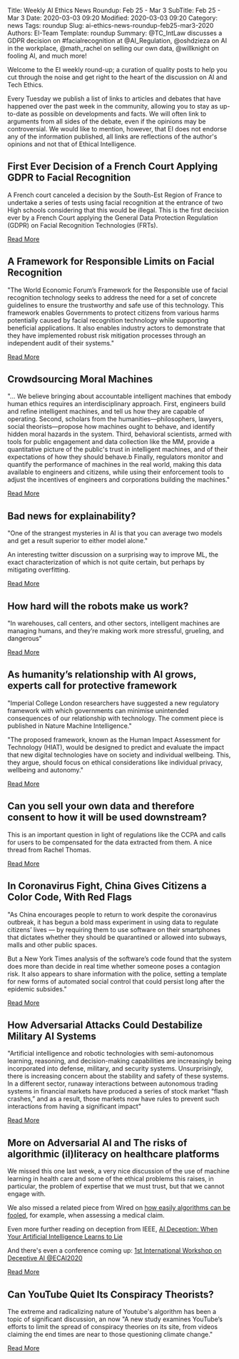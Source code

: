 Title: Weekly AI Ethics News Roundup: Feb 25 - Mar 3
SubTitle: Feb 25 - Mar 3
Date: 2020-03-03 09:20
Modified: 2020-03-03 09:20
Category: news
Tags: roundup
Slug: ai-ethics-news-roundup-feb25-mar3-2020
Authors: EI-Team
Template: roundup
Summary: @TC_IntLaw discusses a GDPR decision on #facialrecognition at @AI_Regulation, @oshdzieza on AI in the workplace, @math_rachel on selling our own data, @willknight on fooling AI, and much more!


Welcome to the EI weekly round-up; a curation of quality posts to help you cut through the noise and get right to the heart of the discussion on AI and Tech Ethics.

Every Tuesday we publish a list of links to articles and debates that have happened over the past week in the community, allowing you to stay as up-to-date as possible on developments and facts. We will often link to arguments from all sides of the debate, even if the opinions may be controversial. We would like to mention, however, that EI does not endorse any of the information published, all links are reflections of the author's opinions and not that of Ethical Intelligence.


## First Ever Decision of a French Court Applying GDPR to Facial Recognition


A French court canceled a decision by the South-Est Region of France to undertake a series of tests using facial recognition at the entrance of two High schools considering that this would be illegal. This is the first decision ever by a French Court applying the General Data Protection Regulation (GDPR) on Facial Recognition Technologies (FRTs).

<a class="readmore" href="https://ai-regulation.com/first-decision-ever-of-a-french-court-applying-gdpr-to-facial-recognition/">Read More</a>


## A Framework for Responsible Limits on Facial Recognition

"The World Economic Forum’s Framework for the Responsible use of facial recognition technology seeks to address the need for a set of concrete guidelines to ensure the trustworthy and safe use of this technology. This framework enables Governments to protect citizens from various harms potentially caused by facial recognition technology while supporting beneficial applications. It also enables industry actors to demonstrate that they have implemented robust risk mitigation processes through an independent audit of their systems."

<a class="readmore" href="https://www.weforum.org/whitepapers/a-framework-for-responsible-limits-on-facial-recognition-use-case-flow-management">Read More</a>



## Crowdsourcing Moral Machines


"... We believe bringing about accountable intelligent machines that embody human ethics requires an interdisciplinary approach. First, engineers build and refine intelligent machines, and tell us how they are capable of operating. Second, scholars from the humanities—philosophers, lawyers, social theorists—propose how machines ought to behave, and identify hidden moral hazards in the system. Third, behavioral scientists, armed with tools for public engagement and data collection like the MM, provide a quantitative picture of the public's trust in intelligent machines, and of their expectations of how they should behave.b Finally, regulators monitor and quantify the performance of machines in the real world, making this data available to engineers and citizens, while using their enforcement tools to adjust the incentives of engineers and corporations building the machines."

<a class="readmore" href="https://cacm.acm.org/magazines/2020/3/243030-crowdsourcing-moral-machines/fulltext">Read More</a>


## Bad news for explainability?

"One of the strangest mysteries in AI is that you can average two models and get a result superior to either model alone."

An interesting twitter discussion on a surprising way to improve ML, the exact characterization of which is not quite certain, but perhaps by mitigating overfitting. 

<a class="readmore" href="https://twitter.com/theshawwn/status/1234310915895353344">Read More</a>

## How hard will the robots make us work?

"In warehouses, call centers, and other sectors, intelligent machines are managing humans, and they’re making work more stressful, grueling, and dangerous"

<a class="readmore" href="https://www.theverge.com/2020/2/27/21155254/automation-robots-unemployment-jobs-vs-human-google-amazon">Read More</a>


## As humanity’s relationship with AI grows, experts call for protective framework

"Imperial College London researchers have suggested a new regulatory framework with which governments can minimise unintended consequences of our relationship with technology. The comment piece is published in Nature Machine Intelligence."

"The proposed framework, known as the Human Impact Assessment for Technology (HIAT), would be designed to predict and evaluate the impact that new digital technologies have on society and individual wellbeing. This, they argue, should focus on ethical considerations like individual privacy, wellbeing and autonomy."

<a class="readmore" href="https://www.imperial.ac.uk/news/195615/as-humanitys-relationship-with-ai-grows/">Read More</a>

## Can you sell your own data and therefore consent to how it will be used downstream?

This is an important question in light of regulations like the CCPA and calls for users to be compensated for the data extracted from them. A nice thread from Rachel Thomas.

<a class="readmore" href="https://twitter.com/math_rachel/status/1233109858079166470">Read More</a>




## In Coronavirus Fight, China Gives Citizens a Color Code, With Red Flags

"As China encourages people to return to work despite the coronavirus outbreak, it has begun a bold mass experiment in using data to regulate citizens’ lives — by requiring them to use software on their smartphones that dictates whether they should be quarantined or allowed into subways, malls and other public spaces.

But a New York Times analysis of the software’s code found that the system does more than decide in real time whether someone poses a contagion risk. It also appears to share information with the police, setting a template for new forms of automated social control that could persist long after the epidemic subsides."

<a class="readmore" href="https://www.nytimes.com/2020/03/01/business/china-coronavirus-surveillance.html">Read More</a>



## How Adversarial Attacks Could Destabilize Military AI Systems

"Artificial intelligence and robotic technologies with semi-autonomous learning, reasoning, and decision-making capabilities are increasingly being incorporated into defense, military, and security systems. Unsurprisingly, there is increasing concern about the stability and safety of these systems. In a different sector, runaway interactions between autonomous trading systems in financial markets have produced a series of stock market “flash crashes,” and as a result, those markets now have rules to prevent such interactions from having a significant impact"

<a class="readmore" href="https://spectrum.ieee.org/automaton/artificial-intelligence/embedded-ai/adversarial-attacks-and-ai-systems#disqus_thread">Read More</a>

## More on Adversarial AI and The risks of algorithmic (il)literacy on healthcare platforms

We missed this one last week, a very nice discussion of the use of machine learning in health care and some of the ethical problems this raises, in particular, the problem of expertise that we must trust, but that we cannot engage with. 

We also missed a related piece from Wired on [how easily algorithms can be fooled](https://www.wired.com/story/technique-uses-ai-fool-other-ais/), for example, when assessing a medical claim. 

Even more further reading on deception from IEEE, [AI Deception: When Your Artificial Intelligence Learns to Lie](https://spectrum.ieee.org/automaton/artificial-intelligence/embedded-ai/ai-deception-when-your-ai-learns-to-lie)

And there's even a conference coming up: [1st International Workshop on Deceptive AI @ECAI2020](https://sites.google.com/view/deceptecai2020)

<a class="readmore" href="https://theconversation.com/the-risks-of-algorithmic-il-literacy-on-healthcare-platforms-130914">Read More</a>


## Can YouTube Quiet Its Conspiracy Theorists?

The extreme and radicalizing nature of Youtube's algorithm has been a topic of significant discussion, an now "A new study examines YouTube’s efforts to limit the spread of conspiracy theories on its site, from videos claiming the end times are near to those questioning climate change."

<a class="readmore" href="https://www.nytimes.com/interactive/2020/03/02/technology/youtube-conspiracy-theory.html">Read More</a>



